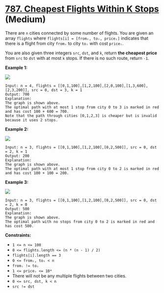 # [787. Cheapest Flights Within K Stops][link] (Medium)

[link]: https://leetcode.com/problems/cheapest-flights-within-k-stops/

There are `n` cities connected by some number of flights. You are given an array `flights` where
`flights[i] = [fromᵢ, toᵢ, priceᵢ]` indicates that there is a flight from city `fromᵢ` to city `toᵢ`
with cost `priceᵢ`.

You are also given three integers `src`, `dst`, and `k`, return **the cheapest price** from  `src`
to  `dst` with at most  `k` stops. If there is no such route, return `-1`.

**Example 1:**

![](https://assets.leetcode.com/uploads/2022/03/18/cheapest-flights-within-k-stops-3drawio.png)

```
Input: n = 4, flights = [[0,1,100],[1,2,100],[2,0,100],[1,3,600],[2,3,200]], src = 0, dst = 3, k = 1
Output: 700
Explanation:
The graph is shown above.
The optimal path with at most 1 stop from city 0 to 3 is marked in red and has cost 100 + 600 = 700.
Note that the path through cities [0,1,2,3] is cheaper but is invalid because it uses 2 stops.
```

**Example 2:**

![](https://assets.leetcode.com/uploads/2022/03/18/cheapest-flights-within-k-stops-1drawio.png)

```
Input: n = 3, flights = [[0,1,100],[1,2,100],[0,2,500]], src = 0, dst = 2, k = 1
Output: 200
Explanation:
The graph is shown above.
The optimal path with at most 1 stop from city 0 to 2 is marked in red and has cost 100 + 100 = 200.
```

**Example 3:**

![](https://assets.leetcode.com/uploads/2022/03/18/cheapest-flights-within-k-stops-2drawio.png)

```
Input: n = 3, flights = [[0,1,100],[1,2,100],[0,2,500]], src = 0, dst = 2, k = 0
Output: 500
Explanation:
The graph is shown above.
The optimal path with no stops from city 0 to 2 is marked in red and has cost 500.
```

**Constraints:**

- `1 <= n <= 100`
- `0 <= flights.length <= (n * (n - 1) / 2)`
- `flights[i].length == 3`
- `0 <= fromᵢ, toᵢ < n`
- `fromᵢ != toᵢ`
- `1 <= priceᵢ <= 10⁴`
- There will not be any multiple flights between two cities.
- `0 <= src, dst, k < n`
- `src != dst`
